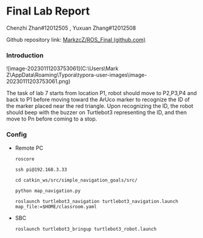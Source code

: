 # Final Lab Report

Chenzhi Zhan#12012505 , Yuxuan Zhang#12012508

Github repository link: [MarkzcZ/ROS_Final (github.com)](https://github.com/MarkzcZ/ROS_Final)



### Introduction

![image-20230111203753061](C:\Users\Mark Z\AppData\Roaming\Typora\typora-user-images\image-20230111203753061.png)

The task of lab 7 starts from location P1, robot should move to P2,P3,P4 and back to P1 before moving toward the ArUco marker to recognize the ID of the marker placed near the red triangle. Upon recognizing the ID, the robot should beep with the buzzer on Turtlebot3 representing the ID, and then move to Pn before coming to a stop.

### Config

- Remote PC

  ```
  roscore
  ```
  ```
  ssh pi@192.168.3.33
  ```
  ```
  cd catkin_ws/src/simple_navigation_goals/src/
  
  python map_navigation.py
  ```

  ```
  roslaunch turtlebot3_navigation turtlebot3_navigation.launch map_file:=$HOME/classroom.yaml
  ```

  

- SBC

  ```
  roslaunch turtlebot3_bringup turtlebot3_robot.launch
  ```

  

​	
